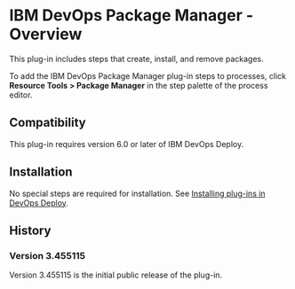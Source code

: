 
# IBM DevOps Package Manager - Overview

This plug-in includes steps that create, install, and remove packages.

To add the IBM DevOps Package Manager plug-in steps to processes, click **Resource Tools > Package Manager** in the step palette of the process editor.

## Compatibility

This plug-in requires version 6.0 or later of IBM DevOps Deploy.

## Installation

No special steps are required for installation. See [Installing plug-ins in DevOps Deploy](https://community.ibm.com/community/user/wasdevops/blogs/laurel-dickson-bull1/2022/06/13/install-plugins "Installing plug-ins in DevOps Deploy").

## History

### Version 3.455115

Version 3.455115 is the initial public release of the plug-in.


